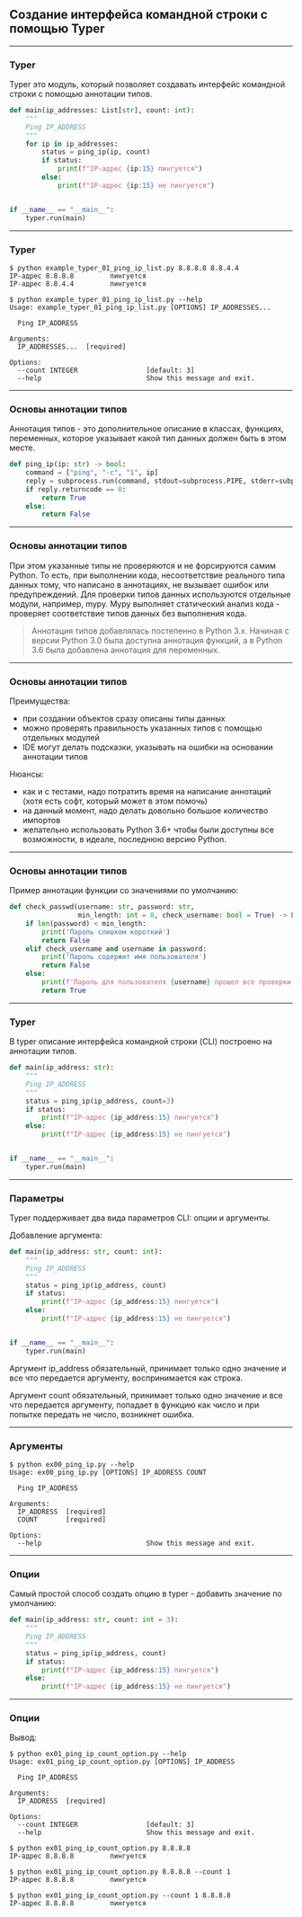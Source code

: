## Создание интерфейса командной строки с помощью Typer

---

### Typer

Typer это модуль, который позволяет создавать интерфейс командной строки с помощью аннотации типов.

```python
def main(ip_addresses: List[str], count: int):
    """
    Ping IP_ADDRESS
    """
    for ip in ip_addresses:
        status = ping_ip(ip, count)
        if status:
            print(f"IP-адрес {ip:15} пингуется")
        else:
            print(f"IP-адрес {ip:15} не пингуется")


if __name__ == "__main__":
    typer.run(main)
```

---

### Typer

```
$ python example_typer_01_ping_ip_list.py 8.8.8.8 8.8.4.4
IP-адрес 8.8.8.8         пингуется
IP-адрес 8.8.4.4         пингуется

$ python example_typer_01_ping_ip_list.py --help
Usage: example_typer_01_ping_ip_list.py [OPTIONS] IP_ADDRESSES...

  Ping IP_ADDRESS

Arguments:
  IP_ADDRESSES...  [required]

Options:
  --count INTEGER                 [default: 3]
  --help                          Show this message and exit.
```

---

### Основы аннотации типов

Аннотация типов - это дополнительное описание в классах, функциях, переменных,
которое указывает какой тип данных должен быть в этом месте.

```python
def ping_ip(ip: str) -> bool:
    command = ["ping", "-c", "1", ip]
    reply = subprocess.run(command, stdout=subprocess.PIPE, stderr=subprocess.PIPE)
    if reply.returncode == 0:
        return True
    else:
        return False
```

---

### Основы аннотации типов

При этом указанные типы не проверяются и не форсируются самим Python. То есть, при выполнении кода,
несоответствие реального типа данных тому, что написано в аннотациях, не вызывает ошибок или
предупреждений. Для проверки типов данных используются отдельные модули, например, mypy.
Mypy выполняет статический анализ кода - проверяет соответствие типов данных без выполнения кода.

> Аннотация типов добавлялась постепенно в Python 3.x. Начиная с версии Python 3.0 была доступна
> аннотация функций, а в Python 3.6 была добавлена аннотация для переменных.

---

### Основы аннотации типов

Преимущества:

* при создании объектов сразу описаны типы данных
* можно проверять правильность указанных типов с помощью отдельных модулей
* IDE могут делать подсказки, указывать на ошибки на основании аннотации типов

Нюансы:

* как и с тестами, надо потратить время на написание аннотаций (хотя есть софт, который может в этом помочь)
* на данный момент, надо делать довольно большое количество импортов
* желательно использовать Python 3.6+ чтобы были доступны все возможности, в идеале, последнюю версию Python.

---

### Основы аннотации типов

Пример аннотации функции со значениями по умолчанию:

```python
def check_passwd(username: str, password: str,
                 min_length: int = 8, check_username: bool = True) -> bool:
    if len(password) < min_length:
        print('Пароль слишком короткий')
        return False
    elif check_username and username in password:
        print('Пароль содержит имя пользователя')
        return False
    else:
        print(f'Пароль для пользователя {username} прошел все проверки')
        return True
```

---

### Typer


В typer описание интерфейса командной строки (CLI) построено на аннотации типов.

```python
def main(ip_address: str):
    """
    Ping IP_ADDRESS
    """
    status = ping_ip(ip_address, count=3)
    if status:
        print(f"IP-адрес {ip_address:15} пингуется")
    else:
        print(f"IP-адрес {ip_address:15} не пингуется")


if __name__ == "__main__":
    typer.run(main)
```

---

### Параметры

Typer поддерживает два вида параметров CLI: опции и аргументы.

Добавление аргумента:

```python
def main(ip_address: str, count: int):
    """
    Ping IP_ADDRESS
    """
    status = ping_ip(ip_address, count)
    if status:
        print(f"IP-адрес {ip_address:15} пингуется")
    else:
        print(f"IP-адрес {ip_address:15} не пингуется")


if __name__ == "__main__":
    typer.run(main)
```

Аргумент ip_address обязательный, принимает только одно значение и все что передается
аргументу, воспринимается как строка.

Аргумент count обязательный, принимает только одно значение и все что передается
аргументу, попадает в функцию как число и при попытке передать не число, возникнет ошибка.

---

### Аргументы

```
$ python ex00_ping_ip.py --help
Usage: ex00_ping_ip.py [OPTIONS] IP_ADDRESS COUNT

  Ping IP_ADDRESS

Arguments:
  IP_ADDRESS  [required]
  COUNT       [required]

Options:
  --help                          Show this message and exit.
```

---

### Опции

Самый простой способ создать опцию в typer - добавить значение по умолчанию:

```python
def main(ip_address: str, count: int = 3):
    """
    Ping IP_ADDRESS
    """
    status = ping_ip(ip_address, count)
    if status:
        print(f"IP-адрес {ip_address:15} пингуется")
    else:
        print(f"IP-адрес {ip_address:15} не пингуется")
```

---

### Опции

Вывод:

```
$ python ex01_ping_ip_count_option.py --help
Usage: ex01_ping_ip_count_option.py [OPTIONS] IP_ADDRESS

  Ping IP_ADDRESS

Arguments:
  IP_ADDRESS  [required]

Options:
  --count INTEGER                 [default: 3]
  --help                          Show this message and exit.

$ python ex01_ping_ip_count_option.py 8.8.8.8
IP-адрес 8.8.8.8         пингуется

$ python ex01_ping_ip_count_option.py 8.8.8.8 --count 1
IP-адрес 8.8.8.8         пингуется

$ python ex01_ping_ip_count_option.py --count 1 8.8.8.8
IP-адрес 8.8.8.8         пингуется
```
